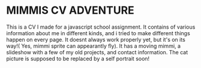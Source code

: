 # MIMMIS CV ADVENTURE

This is a CV I made for a javascript school assignment. It contains of various information about me in different kinds, and i tried to make different things happen on every page. It doesnt always work properly yet, but it's on its way!( Yes, mimmi sprite can appearantly fly). It has a moving mimmi, a slideshow with a few of my old projects, and contact information. The cat picture is supposed to be replaced by a self portrait soon!